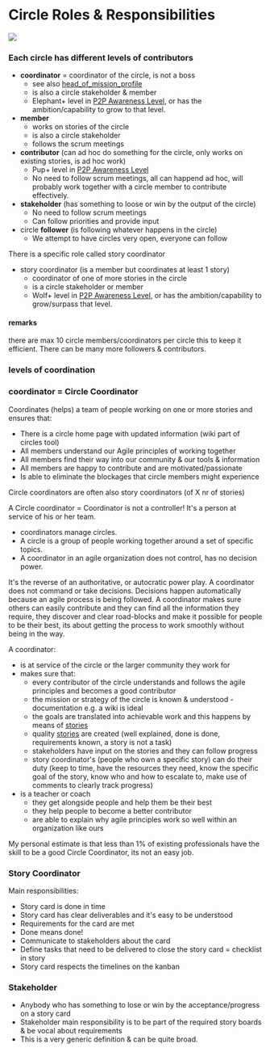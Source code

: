 # Circle Roles & Responsibilities

<img src="https://images.unsplash.com/photo-1464226066583-1bc72dd433a3?ixlib=rb-0.3.5&s=0e530a817608a163047730f955c592fc&auto=format&fit=crop&w=1650&q=80">


### Each circle has different levels of contributors

- **coordinator** = coordinator of the circle, is not a boss
    - see also [head_of_mission_profile](head_of_mission_profile.md)
    - is also a circle stakeholder & member
    - Elephant+ level in [P2P Awareness Level](p2p_awareness_level.md), or has the ambition/capability to grow to that level.
- **member**
    - works on stories of the circle
    - is also a circle stakeholder
    - follows the scrum meetings
- **contributor** (can ad hoc do something for the circle, only works on existing stories, is ad hoc work)
    - Pup+ level in [P2P Awareness Level](p2p_awareness_level.md)
    - No need to follow scrum meetings, all can happend ad hoc, will probably work together with a circle member to contribute effectively.
- **stakeholder** (has something to loose or win by the output of the circle)
    - No need to follow scrum meetings
    - Can follow priorities and provide input
- circle **follower** (is following whatever happens in the circle)
    - We attempt to have circles very open, everyone can follow


There is a specific role called story coordinator

- story coordinator (is a member but coordinates at least 1 story)
    - coordinator of one of more stories in the circle
    - is a circle stakeholder or member
    - Wolf+ level in [P2P Awareness Level](p2p_awareness_level.md), or has the ambition/capability to grow/surpass that level.

#### remarks

there are max 10 circle members/coordinators per circle this to keep it efficient.
There can be many more followers & contributors.

### levels of coordination

### coordinator = Circle Coordinator

Coordinates (helps) a team of people working on one or more stories and ensures that:

* There is a circle home page with updated information (wiki part of circles tool)
* All members understand our Agile principles of working together
* All members find their way into our community & our tools & information
* All members are happy to contribute and are motivated/passionate
* Is able to eliminate the blockages that circle members might experience

Circle coordinators are often also story coordinators \(of X nr of stories\)

A Circle coordinator = Coordinator is not a controller! It's a person at service of his or her team. 

- coordinators manage circles.
- A circle is a group of people working together around a set of specific topics.
- A coordinator in an agile organization does not control, has no decision power.

It's the reverse of an authoritative, or autocratic power play. A coordinator does not command or take decisions. Decisions happen automatically because an agile process is being followed. A coordinator makes sure others can easily contribute and they can find all the information they require, they discover and clear road-blocks and make it possible for people to be their best, its about getting the process to work smoothly without being in the way.

A coordinator:

- is at service of the circle or the larger community they work for
- makes sure that:
  - every contributor of the circle understands and follows the agile principles and becomes a good contributor
  - the mission or strategy of the circle is known & understood - documentation e.g. a wiki is ideal
  - the goals are translated into achievable work and this happens by means of [stories](stories.md)
  - quality [stories](stories.md) are created (well explained, done is done, requirements known, a story is not a task)
  - stakeholders have input on the stories and they can follow progress
  - story coordinator's (people who own a specific story) can do their duty (keep to time, have the resources they need, know the specific goal of the story, know who and how to escalate to, make use of comments to clearly track progress)
- is a teacher or coach
  - they get alongside people and help them be their best
  - they help people to become a better contributor
  - are able to explain why agile principles work so well within an organization like ours

My personal estimate is that less than 1% of existing professionals have the skill to be a good Circle Coordinator, its not an easy job.


### Story Coordinator

Main responsibilities:

* Story card is done in time
* Story card has clear deliverables and it's easy to  be understood 
* Requirements for the card are met
* Done means done!
* Communicate to stakeholders about the card
* Define tasks that need to be delivered to close the story card = checklist in story
* Story card respects the timelines on the kanban

### Stakeholder

* Anybody who has something to lose or win by the acceptance/progress on a story card
* Stakeholder main responsibility is to be part of the required story boards & be vocal about requirements
* This is a very generic definition & can be quite broad.


